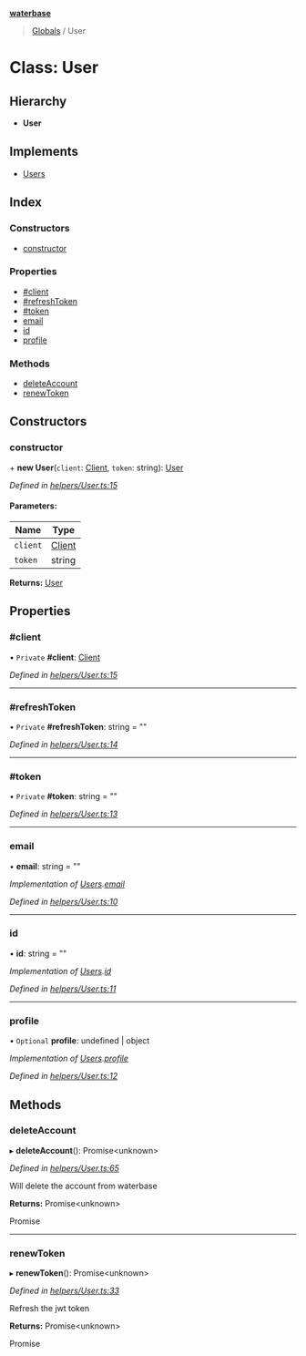 **[waterbase](../README.md)**

> [Globals](../README.md) / User

# Class: User

## Hierarchy

- **User**

## Implements

- [Users](../interfaces/users.md)

## Index

### Constructors

- [constructor](user.md#constructor)

### Properties

- [#client](user.md##client)
- [#refreshToken](user.md##refreshtoken)
- [#token](user.md##token)
- [email](user.md#email)
- [id](user.md#id)
- [profile](user.md#profile)

### Methods

- [deleteAccount](user.md#deleteaccount)
- [renewToken](user.md#renewtoken)

## Constructors

### constructor

\+ **new User**(`client`: [Client](client.md), `token`: string): [User](user.md)

_Defined in [helpers/User.ts:15](https://github.com/sinewtech/waterbase/blob/5854550/lib/helpers/User.ts#L15)_

#### Parameters:

| Name     | Type                |
| -------- | ------------------- |
| `client` | [Client](client.md) |
| `token`  | string              |

**Returns:** [User](user.md)

## Properties

### #client

• `Private` **#client**: [Client](client.md)

_Defined in [helpers/User.ts:15](https://github.com/sinewtech/waterbase/blob/5854550/lib/helpers/User.ts#L15)_

---

### #refreshToken

• `Private` **#refreshToken**: string = ""

_Defined in [helpers/User.ts:14](https://github.com/sinewtech/waterbase/blob/5854550/lib/helpers/User.ts#L14)_

---

### #token

• `Private` **#token**: string = ""

_Defined in [helpers/User.ts:13](https://github.com/sinewtech/waterbase/blob/5854550/lib/helpers/User.ts#L13)_

---

### email

• **email**: string = ""

_Implementation of [Users](../interfaces/users.md).[email](../interfaces/users.md#email)_

_Defined in [helpers/User.ts:10](https://github.com/sinewtech/waterbase/blob/5854550/lib/helpers/User.ts#L10)_

---

### id

• **id**: string = ""

_Implementation of [Users](../interfaces/users.md).[id](../interfaces/users.md#id)_

_Defined in [helpers/User.ts:11](https://github.com/sinewtech/waterbase/blob/5854550/lib/helpers/User.ts#L11)_

---

### profile

• `Optional` **profile**: undefined \| object

_Implementation of [Users](../interfaces/users.md).[profile](../interfaces/users.md#profile)_

_Defined in [helpers/User.ts:12](https://github.com/sinewtech/waterbase/blob/5854550/lib/helpers/User.ts#L12)_

## Methods

### deleteAccount

▸ **deleteAccount**(): Promise\<unknown>

_Defined in [helpers/User.ts:65](https://github.com/sinewtech/waterbase/blob/5854550/lib/helpers/User.ts#L65)_

Will delete the account from waterbase

**Returns:** Promise\<unknown>

Promise<any>

---

### renewToken

▸ **renewToken**(): Promise\<unknown>

_Defined in [helpers/User.ts:33](https://github.com/sinewtech/waterbase/blob/5854550/lib/helpers/User.ts#L33)_

Refresh the jwt token

**Returns:** Promise\<unknown>

Promise<any>
